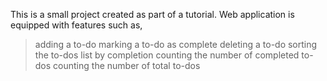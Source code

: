 This is a small project created as part of a tutorial.
Web application is equipped with features such as,
  >adding a to-do
  >marking a to-do as complete
  >deleting a to-do
  >sorting the to-dos list by completion
  >counting the number of completed to-dos
  >counting the number of total to-dos   
